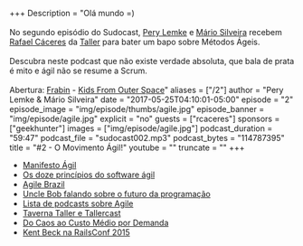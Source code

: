 +++
Description = "Olá mundo =)<br/><br/> No segundo episódio do Sudocast, [Pery Lemke](https://www.twitter.com/perylemke) e [Mário Silveira](https://www.twitter.com/dermarios) recebem [Rafael Cáceres](https://www.twitter.com/rafaelcaceres) da [Taller](https://taller.net.br/) para bater um bapo sobre Métodos Ágeis.<br/><br/> Descubra neste podcast que não existe verdade absoluta, que bala de prata é mito e ágil não se resume a Scrum.<br/><br/> Abertura: [Frabin](https://www.facebook.com/frabinmusic/) - [Kids From Outer Space](https://www.youtube.com/watch?v=FHLhpddkxGM)"
aliases = ["/2"]
author = "Pery Lemke & Mário Silveira"
date = "2017-05-25T04:10:01-05:00"
episode = "2"
episode_image = "img/episode/thumbs/agile.jpg"
episode_banner = "img/episode/agile.jpg"
explicit = "no"
guests = ["rcaceres"]
sponsors = ["geekhunter"]
images = ["img/episode/agile.jpg"]
podcast_duration = "59:47"
podcast_file = "sudocast002.mp3"
podcast_bytes = "114787395"
title = "#2 - O Movimento Ágil!"
youtube = ""
truncate = ""
+++
* [Manifesto Ágil](http://www.manifestoagil.com.br/)
* [Os doze princípios do software ágil](http://www.manifestoagil.com.br/principios.html)
* [Agile Brazil](http://www.agilebrazil.com/)
* [Uncle Bob falando sobre o futuro da programação](https://www.youtube.com/watch?v=9Xy3QC7yxJw)
* [Lista de podcasts sobre Agile](https://www.infoq.com/br/articles/agile-podcasts)
* [Taverna Taller e Tallercast](http://blog.taller.net.br/tag/podcast/)
* [Do Caos ao Custo Médio por Demanda](http://biblioteca.taller.net.br/do-caos-ao-custo-medio-por-demanda)
* [Kent Beck na RailsConf 2015](https://www.youtube.com/watch?v=aApmOZwdPqA)

